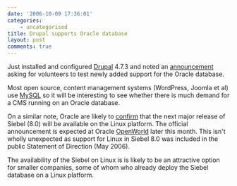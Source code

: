 ```yaml
---
date: '2006-10-09 17:36:01'
categories:
    - uncategorised
title: Drupal supports Oracle database
layout: post
comments: true
---
```

Just installed and configured
[Drupal](http://www.nbrightside.com/drupal-4.7.3/) 4.7.3 and noted an
[announcement](http://drupal.org/node/87073) asking for volunteers to
test newly added support for the Oracle database.

Most open source, content management systems (WordPress, Joomla et al)
use [MySQL](http://www.mysql.com/) so it will be interesting to see
whether there is much demand for a CMS running on an Oracle database.

On a similar note, Oracle are likely to
[confirm](http://www.informationweek.com/software/showArticle.jhtml?articleID=193105248&subSection=Enterprise+Applications)
that the next major release of Siebel (8.0) will be available on the
Linux platform. The official announcement is expected at Oracle
[OpenWorld](http://www.oracle.com/openworld/index.html) later this
month. This isn't wholly unexpected as support for Linux in Siebel 8.0
was included in the public Statement of Direction (May 2006).

The availability of the Siebel on Linux is is likely to be an attractive
option for smaller companies, some of whom who already deploy the Siebel
database on a Linux platform.
